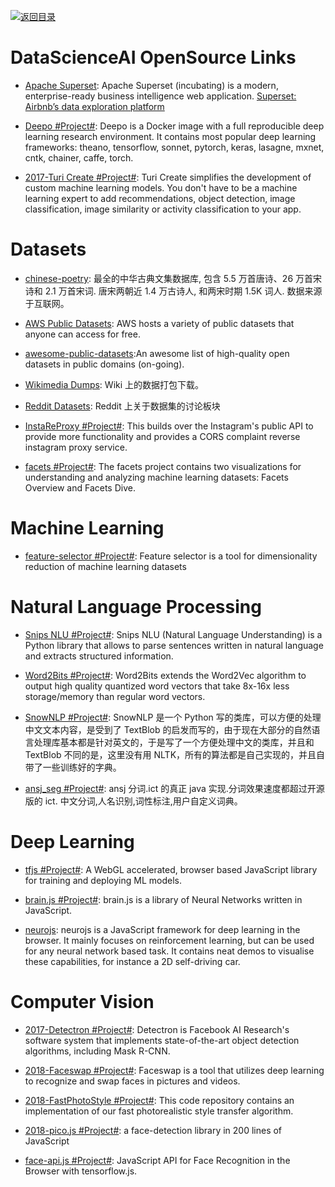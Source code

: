 [![返回目录](https://user-images.githubusercontent.com/5803001/38079637-ff0abcf0-3371-11e8-9b76-ad651620afc7.jpg)](https://github.com/wxyyxc1992/Awesome-Links)

# DataScienceAI OpenSource Links

- [Apache Superset](https://github.com/apache/incubator-superset): Apache Superset (incubating) is a modern, enterprise-ready business intelligence web application. [Superset: Airbnb’s data exploration platform](https://parg.co/bIh)

* [Deepo #Project#](https://github.com/ufoym/deepo): Deepo is a Docker image with a full reproducible deep learning research environment. It contains most popular deep learning frameworks: theano, tensorflow, sonnet, pytorch, keras, lasagne, mxnet, cntk, chainer, caffe, torch.

* [2017-Turi Create #Project#](https://github.com/apple/turicreate): Turi Create simplifies the development of custom machine learning models. You don't have to be a machine learning expert to add recommendations, object detection, image classification, image similarity or activity classification to your app.

# Datasets

- [chinese-poetry](https://github.com/chinese-poetry/chinese-poetry): 最全的中华古典文集数据库, 包含 5.5 万首唐诗、26 万首宋诗和 2.1 万首宋词. 唐宋两朝近 1.4 万古诗人, 和两宋时期 1.5K 词人. 数据来源于互联网。

- [AWS Public Datasets](https://aws.amazon.com/public-datasets/): AWS hosts a variety of public datasets that anyone can access for free.

- [awesome-public-datasets](https://github.com/caesar0301/awesome-public-datasets):An awesome list of high-quality open datasets in public domains (on-going).

- [Wikimedia Dumps](https://dumps.wikimedia.org): Wiki 上的数据打包下载。

- [Reddit Datasets](https://www.reddit.com/r/datasets/): Reddit 上关于数据集的讨论板块

- [InstaReProxy #Project#](https://github.com/whizzzkid/instagram-proxy-api): This builds over the Instagram's public API to provide more functionality and provides a CORS complaint reverse instagram proxy service.

* [facets #Project#](https://github.com/PAIR-code/facets): The facets project contains two visualizations for understanding and analyzing machine learning datasets: Facets Overview and Facets Dive.

# Machine Learning

- [feature-selector #Project#](https://github.com/WillKoehrsen/feature-selector): Feature selector is a tool for dimensionality reduction of machine learning datasets

# Natural Language Processing

- [Snips NLU #Project#](https://github.com/snipsco/snips-nlu): Snips NLU (Natural Language Understanding) is a Python library that allows to parse sentences written in natural language and extracts structured information.

* [Word2Bits #Project#](https://github.com/agnusmaximus/Word2Bits): Word2Bits extends the Word2Vec algorithm to output high quality quantized word vectors that take 8x-16x less storage/memory than regular word vectors.

* [SnowNLP #Project#](https://github.com/isnowfy/snownlp): SnowNLP 是一个 Python 写的类库，可以方便的处理中文文本内容，是受到了 TextBlob 的启发而写的，由于现在大部分的自然语言处理库基本都是针对英文的，于是写了一个方便处理中文的类库，并且和 TextBlob 不同的是，这里没有用 NLTK，所有的算法都是自己实现的，并且自带了一些训练好的字典。

- [ansj_seg #Project#](https://github.com/NLPchina/ansj_seg): ansj 分词.ict 的真正 java 实现.分词效果速度都超过开源版的 ict. 中文分词,人名识别,词性标注,用户自定义词典。

# Deep Learning

- [tfjs #Project#](https://github.com/tensorflow/tfjs): A WebGL accelerated, browser based JavaScript library for training and deploying ML models.

- [brain.js #Project#](https://github.com/BrainJS/brain.js): brain.js is a library of Neural Networks written in JavaScript.

- [neurojs](https://github.com/janhuenermann/neurojs): neurojs is a JavaScript framework for deep learning in the browser. It mainly focuses on reinforcement learning, but can be used for any neural network based task. It contains neat demos to visualise these capabilities, for instance a 2D self-driving car.

# Computer Vision

- [2017-Detectron #Project#](https://github.com/facebookresearch/Detectron): Detectron is Facebook AI Research's software system that implements state-of-the-art object detection algorithms, including Mask R-CNN.

- [2018-Faceswap #Project#](https://github.com/deepfakes/faceswap): Faceswap is a tool that utilizes deep learning to recognize and swap faces in pictures and videos.

- [2018-FastPhotoStyle #Project#](https://github.com/NVIDIA/FastPhotoStyle): This code repository contains an implementation of our fast photorealistic style transfer algorithm.

- [2018-pico.js #Project#](https://github.com/tehnokv/picojs): a face-detection library in 200 lines of JavaScript

* [face-api.js #Project#](): JavaScript API for Face Recognition in the Browser with tensorflow.js.
